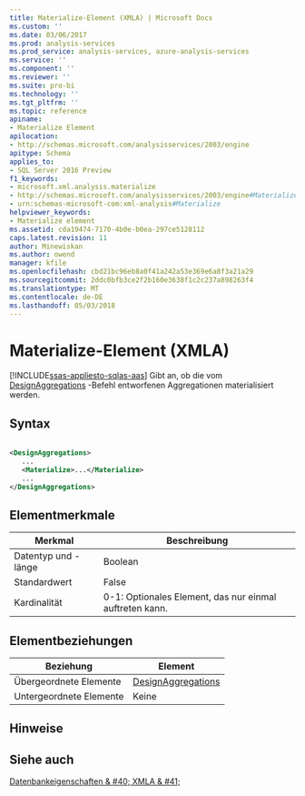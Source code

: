 ```yaml
---
title: Materialize-Element (XMLA) | Microsoft Docs
ms.custom: ''
ms.date: 03/06/2017
ms.prod: analysis-services
ms.prod_service: analysis-services, azure-analysis-services
ms.service: ''
ms.component: ''
ms.reviewer: ''
ms.suite: pro-bi
ms.technology: ''
ms.tgt_pltfrm: ''
ms.topic: reference
apiname:
- Materialize Element
apilocation:
- http://schemas.microsoft.com/analysisservices/2003/engine
apitype: Schema
applies_to:
- SQL Server 2016 Preview
f1_keywords:
- microsoft.xml.analysis.materialize
- http://schemas.microsoft.com/analysisservices/2003/engine#Materialize
- urn:schemas-microsoft-com:xml-analysis#Materialize
helpviewer_keywords:
- Materialize element
ms.assetid: cda19474-7170-4b0e-b0ea-297ce5128112
caps.latest.revision: 11
author: Minewiskan
ms.author: owend
manager: kfile
ms.openlocfilehash: cbd21bc96eb8a0f41a242a53e369e6a8f3a21a29
ms.sourcegitcommit: 2ddc0bfb3ce2f2b160e3638f1c2c237a898263f4
ms.translationtype: MT
ms.contentlocale: de-DE
ms.lasthandoff: 05/03/2018
---
```

# <a name="materialize-element-xmla"></a>Materialize-Element (XMLA)
[!INCLUDE[ssas-appliesto-sqlas-aas](../../../includes/ssas-appliesto-sqlas-aas.md)]
  Gibt an, ob die vom [DesignAggregations](../../../analysis-services/xmla/xml-elements-commands/designaggregations-element-xmla.md) -Befehl entworfenen Aggregationen materialisiert werden.  
  
## <a name="syntax"></a>Syntax  
  
```xml  
  
<DesignAggregations>  
   ...  
   <Materialize>...</Materialize>  
   ...  
</DesignAggregations>  
```  
  
## <a name="element-characteristics"></a>Elementmerkmale  
  
|Merkmal|Beschreibung|  
|--------------------|-----------------|  
|Datentyp und -länge|Boolean|  
|Standardwert|False|  
|Kardinalität|0-1: Optionales Element, das nur einmal auftreten kann.|  
  
## <a name="element-relationships"></a>Elementbeziehungen  
  
|Beziehung|Element|  
|------------------|-------------|  
|Übergeordnete Elemente|[DesignAggregations](../../../analysis-services/xmla/xml-elements-commands/designaggregations-element-xmla.md)|  
|Untergeordnete Elemente|Keine|  
  
## <a name="remarks"></a>Hinweise  
  
## <a name="see-also"></a>Siehe auch  
 [Datenbankeigenschaften & #40; XMLA & #41;](../../../analysis-services/xmla/xml-elements-properties/xml-elements-properties.md)  
  
  
